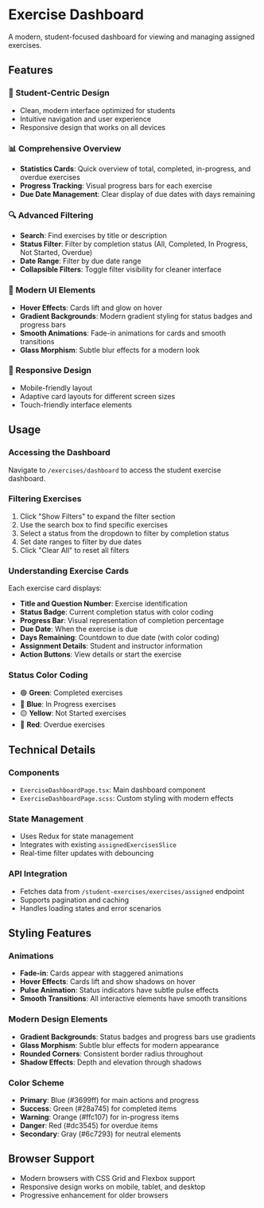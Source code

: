 # Exercise Dashboard

A modern, student-focused dashboard for viewing and managing assigned exercises.

## Features

### 🎯 Student-Centric Design
- Clean, modern interface optimized for students
- Intuitive navigation and user experience
- Responsive design that works on all devices

### 📊 Comprehensive Overview
- **Statistics Cards**: Quick overview of total, completed, in-progress, and overdue exercises
- **Progress Tracking**: Visual progress bars for each exercise
- **Due Date Management**: Clear display of due dates with days remaining

### 🔍 Advanced Filtering
- **Search**: Find exercises by title or description
- **Status Filter**: Filter by completion status (All, Completed, In Progress, Not Started, Overdue)
- **Date Range**: Filter by due date range
- **Collapsible Filters**: Toggle filter visibility for cleaner interface

### 🎨 Modern UI Elements
- **Hover Effects**: Cards lift and glow on hover
- **Gradient Backgrounds**: Modern gradient styling for status badges and progress bars
- **Smooth Animations**: Fade-in animations for cards and smooth transitions
- **Glass Morphism**: Subtle blur effects for a modern look

### 📱 Responsive Design
- Mobile-friendly layout
- Adaptive card layouts for different screen sizes
- Touch-friendly interface elements

## Usage

### Accessing the Dashboard
Navigate to `/exercises/dashboard` to access the student exercise dashboard.

### Filtering Exercises
1. Click "Show Filters" to expand the filter section
2. Use the search box to find specific exercises
3. Select a status from the dropdown to filter by completion status
4. Set date ranges to filter by due dates
5. Click "Clear All" to reset all filters

### Understanding Exercise Cards
Each exercise card displays:
- **Title and Question Number**: Exercise identification
- **Status Badge**: Current completion status with color coding
- **Progress Bar**: Visual representation of completion percentage
- **Due Date**: When the exercise is due
- **Days Remaining**: Countdown to due date (with color coding)
- **Assignment Details**: Student and instructor information
- **Action Buttons**: View details or start the exercise

### Status Color Coding
- 🟢 **Green**: Completed exercises
- 🔵 **Blue**: In Progress exercises
- 🟡 **Yellow**: Not Started exercises
- 🔴 **Red**: Overdue exercises

## Technical Details

### Components
- `ExerciseDashboardPage.tsx`: Main dashboard component
- `ExerciseDashboardPage.scss`: Custom styling with modern effects

### State Management
- Uses Redux for state management
- Integrates with existing `assignedExercisesSlice`
- Real-time filter updates with debouncing

### API Integration
- Fetches data from `/student-exercises/exercises/assigned` endpoint
- Supports pagination and caching
- Handles loading states and error scenarios

## Styling Features

### Animations
- **Fade-in**: Cards appear with staggered animations
- **Hover Effects**: Cards lift and show shadows on hover
- **Pulse Animation**: Status indicators have subtle pulse effects
- **Smooth Transitions**: All interactive elements have smooth transitions

### Modern Design Elements
- **Gradient Backgrounds**: Status badges and progress bars use gradients
- **Glass Morphism**: Subtle blur effects for modern appearance
- **Rounded Corners**: Consistent border radius throughout
- **Shadow Effects**: Depth and elevation through shadows

### Color Scheme
- **Primary**: Blue (#3699ff) for main actions and progress
- **Success**: Green (#28a745) for completed items
- **Warning**: Orange (#ffc107) for in-progress items
- **Danger**: Red (#dc3545) for overdue items
- **Secondary**: Gray (#6c7293) for neutral elements

## Browser Support
- Modern browsers with CSS Grid and Flexbox support
- Responsive design works on mobile, tablet, and desktop
- Progressive enhancement for older browsers 